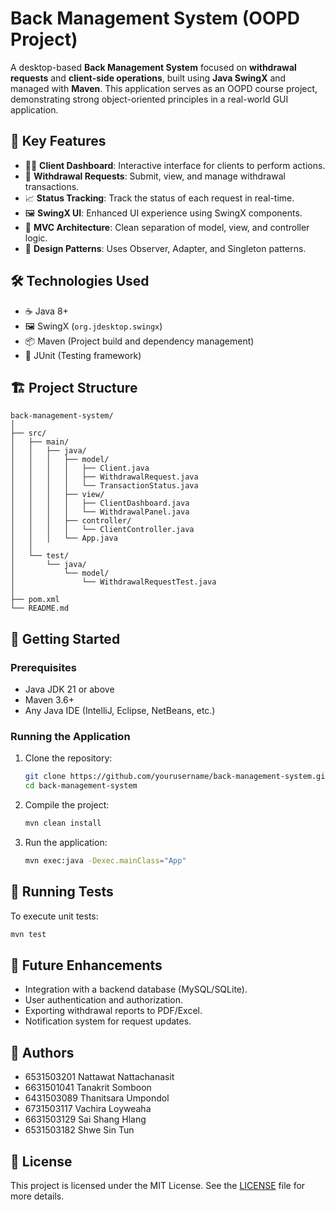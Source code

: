 
# Back Management System (OOPD Project)

A desktop-based **Back Management System** focused on **withdrawal requests** and **client-side operations**, built using **Java SwingX** and managed with **Maven**. This application serves as an OOPD course project, demonstrating strong object-oriented principles in a real-world GUI application.

## 💼 Key Features

- 🧑‍💻 **Client Dashboard**: Interactive interface for clients to perform actions.
- 💸 **Withdrawal Requests**: Submit, view, and manage withdrawal transactions.
- 📈 **Status Tracking**: Track the status of each request in real-time.
- 🖼️ **SwingX UI**: Enhanced UI experience using SwingX components.
- 🧩 **MVC Architecture**: Clean separation of model, view, and controller logic.
- 🔄 **Design Patterns**: Uses Observer, Adapter, and Singleton patterns.

## 🛠️ Technologies Used

- ☕ Java 8+
- 🖼️ SwingX (`org.jdesktop.swingx`)
- 📦 Maven (Project build and dependency management)
- 🧪 JUnit (Testing framework)

## 🏗️ Project Structure

```
back-management-system/
│
├── src/
│   ├── main/
│   │   ├── java/
│   │   │   ├── model/
│   │   │   │   ├── Client.java
│   │   │   │   ├── WithdrawalRequest.java
│   │   │   │   └── TransactionStatus.java
│   │   │   ├── view/
│   │   │   │   ├── ClientDashboard.java
│   │   │   │   └── WithdrawalPanel.java
│   │   │   ├── controller/
│   │   │   │   └── ClientController.java
│   │   │   └── App.java
│   │
│   └── test/
│       └── java/
│           └── model/
│               └── WithdrawalRequestTest.java
│
├── pom.xml
└── README.md
```

## 🚀 Getting Started

### Prerequisites

- Java JDK 21 or above
- Maven 3.6+
- Any Java IDE (IntelliJ, Eclipse, NetBeans, etc.)

### Running the Application

1. Clone the repository:
   ```bash
   git clone https://github.com/yourusername/back-management-system.git
   cd back-management-system
   ```

2. Compile the project:
   ```bash
   mvn clean install
   ```

3. Run the application:
   ```bash
   mvn exec:java -Dexec.mainClass="App"
   ```

## 🧪 Running Tests

To execute unit tests:
```bash
mvn test
```

## 🔮 Future Enhancements

- Integration with a backend database (MySQL/SQLite).
- User authentication and authorization.
- Exporting withdrawal reports to PDF/Excel.
- Notification system for request updates.

## 👥 Authors

- 6531503201	Nattawat Nattachanasit
- 6631501041	Tanakrit Somboon
- 6431503089	Thanitsara Umpondol
- 6731503117	Vachira Loyweaha
- 6631503129	Sai Shang Hlang
- 6531503182	Shwe Sin Tun

## 📄 License

This project is licensed under the MIT License. See the [LICENSE](LICENSE) file for more details.

